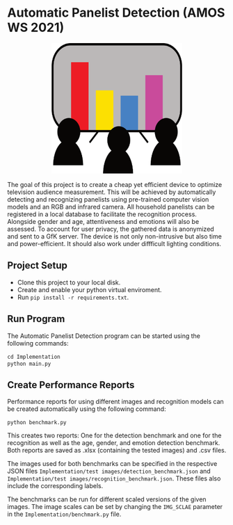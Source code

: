 # Automatic Panelist Detection (AMOS WS 2021)
 <!--- ![team_logo](/Deliverables/sprint-01-team-logo.png) ---> 
 <p align="center">
 <img src="/Deliverables/sprint-01-team-logo.png" width="300" height="300">
 </p>
The goal of this project is to create a cheap yet efficient device to optimize television audience measurement. This will be achieved by automatically detecting and recognizing panelists using pre-trained computer vision models and an RGB and infrared camera. All household panelists can be registered in a local database to facilitate the recognition process. Alongside gender and age, attentiveness and emotions will also be assessed. To account for user privacy, the gathered data is anonymized and sent to a GfK server. The device is not only non-intrusive but also time and power-efficient. It should also work under diffficult lighting conditions.

## Project Setup
- Clone this project to your local disk.
- Create and enable your python virtual enviroment.
- Run `pip install -r requirements.txt`.

## Run Program
The Automatic Panelist Detection program can be started using the following commands:

    cd Implementation
    python main.py

## Create Performance Reports
Performance reports for using different images and recognition models can be created automatically using the following command:

    python benchmark.py

This creates two reports: One for the detection benchmark and one for the recognition as well as the age, gender, and emotion detection benchmark.
Both reports are saved as .xlsx (containing the tested images) and .csv files.

The images used for both benchmarks can be specified in the respective JSON files `Implementation/test images/detection_benchmark.json` and `Implementation/test images/recognition_benchmark.json`.
These files also include the corresponding labels.

The benchmarks can be run for different scaled versions of the given images. The image scales can be set by changing the `IMG_SCLAE` parameter in the `Implementation/benchmark.py` file.
